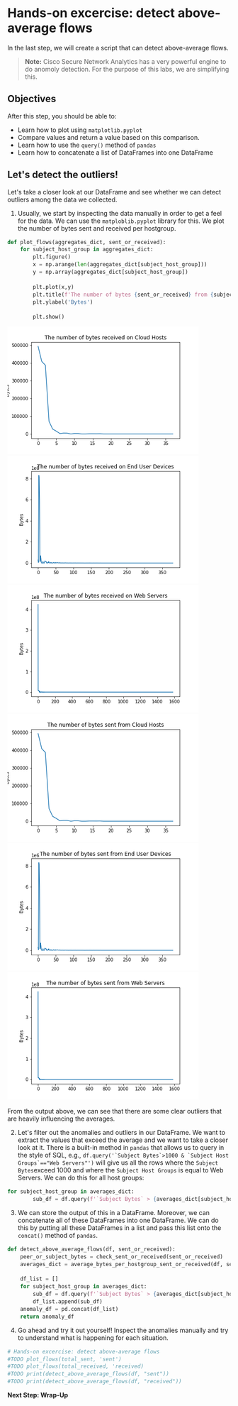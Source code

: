 # Hands-on excercise: detect above-average flows
In the last step, we will create a script that can detect above-average flows. 

> **Note:** Cisco Secure Network Analytics has a very powerful engine to do anomoly detection. For the purpose of this labs, we are simplifying this.


## Objectives

After this step, you should be able to:
* Learn how to plot using `matplotlib.pyplot`
* Compare values and return a value based on this comparison. 
* Learn how to use the `query()` method of `pandas`
* Learn how to concatenate a list of DataFrames into one DataFrame

## Let's detect the outliers!

Let's take a closer look at our DataFrame and see whether we can detect outliers among the data we collected. 

1. Usually, we start by inspecting the data manually in order to get a feel for the data. We can use the `matploblib.pyplot` library for this. We plot the number of bytes sent and received per hostgroup. 

```python
def plot_flows(aggregates_dict, sent_or_received):
    for subject_host_group in aggregates_dict:
        plt.figure()
        x = np.arange(len(aggregates_dict[subject_host_group]))
        y = np.array(aggregates_dict[subject_host_group])

        plt.plot(x,y)
        plt.title(f'The number of bytes {sent_or_received} from {subject_host_group}')
        plt.ylabel('Bytes')
        
        plt.show()
```

![received_cloud](assets/images/flows_received_on_Cloud_Hosts.png)
![received_end_user](assets/images/flows_received_on_End_User_Devices.png)
![received_web_servers](assets/images/flows_received_on_Web_Servers.png)
![sent_cloud](assets/images/flows_sent_from_Cloud_Hosts.png)
![sent_end_user](assets/images/flows_sent_from_End_User_Devices.png)
![sent_web_servers](assets/images/flows_sent_from_Web_Servers.png)

From the output above, we can see that there are some clear outliers that are heavily influencing the averages. 

2. Let's filter out the anomalies and outliers in our DataFrame. We want to extract the values that exceed the average and we want to take a closer look at it. There is a built-in method in `pandas` that allows us to query in the style of SQL, e.g., ```df.query('`Subject Bytes`>1000 & `Subject Host Groups`=="Web Servers"')``` will give us all the rows where the `Subject Bytes`exceed 1000 and where the `Subject Host Groups` is equal to Web Servers. We can do this for all host groups: 

```python 
for subject_host_group in averages_dict:
        sub_df = df.query(f'`Subject Bytes` > {averages_dict[subject_host_group]} & `Subject Host Groups` == "{subject_host_group}"')
```

3. We can store the output of this in a DataFrame. Moreover, we can concatenate all of these DataFrames into one DataFrame. We can do this by putting all these DataFrames in a list and pass this list onto the `concat()` method of `pandas`. 

```python
def detect_above_average_flows(df, sent_or_received):
    peer_or_subject_bytes = check_sent_or_received(sent_or_received)
    averages_dict = average_bytes_per_hostgroup_sent_or_received(df, sent_or_received)

    df_list = []
    for subject_host_group in averages_dict:
        sub_df = df.query(f'`Subject Bytes` > {averages_dict[subject_host_group]} & `Subject Host Groups` == "{subject_host_group}"')
        df_list.append(sub_df)
    anomaly_df = pd.concat(df_list)
    return anomaly_df
```
4. Go ahead and try it out yourself! Inspect the anomalies manually and try to understand what is happening for each situation. 

```python
# Hands-on excercise: detect above-average flows
#TODO plot_flows(total_sent, 'sent')
#TODO plot_flows(total_received, 'received)
#TODO print(detect_above_average_flows(df, "sent"))
#TODO print(detect_above_average_flows(df, "received"))
```


**Next Step: Wrap-Up**